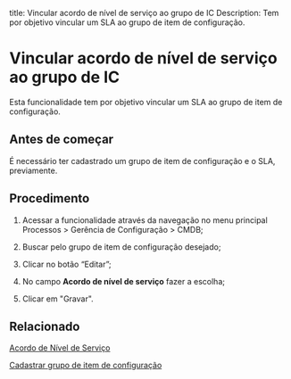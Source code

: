 title: Vincular acordo de nível de serviço ao grupo de IC
Description: Tem por objetivo vincular um SLA ao grupo de item de configuração. 
# Vincular acordo de nível de serviço ao grupo de IC

Esta funcionalidade tem por objetivo vincular um SLA ao grupo de item de configuração.

Antes de começar
--------------------

É necessário ter cadastrado um grupo de item de configuração e o SLA,
previamente.

Procedimento
----------------

1.  Acessar a funcionalidade através da navegação no menu principal Processos \>
    Gerência de Configuração \> CMDB;

2.  Buscar pelo grupo de item de configuração desejado;

3.  Clicar no botão “Editar”;

4.  No campo **Acordo de nível de serviço** fazer a escolha;

5.  Clicar em "Gravar".

Relacionado
----------------

[Acordo de Nível de Serviço](/pt-br/citsmart-platform-9/processes/service-level/use/service-level-agreement.html)

[Cadastrar grupo de item de configuração](/pt-br/citsmart-platform-9/processes/configuration/configuration/register-configuration-item-group.html)

<!-- !!! tip "About"

    <b>Product/Version:</b> CITSmart | 9.00 &nbsp;&nbsp;
    <b>Updated:</b>01/15/2021 – Larissa Lourenço

